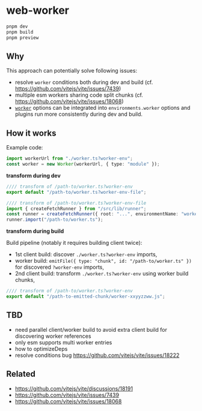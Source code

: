 # web-worker

```sh
pnpm dev
pnpm build
pnpm preview
```

## Why

This approach can potentially solve following issues:

- resolve `worker` conditions both during dev and build (cf. https://github.com/vitejs/vite/issues/7439)
- multiple esm workers sharing code split chunks (cf. https://github.com/vitejs/vite/issues/18068)
- [`worker`](https://vitejs.dev/config/worker-options.html#worker-options) options can be integrated into `environments.worker` options and plugins run more consistently during dev and build.

## How it works

Example code:

```ts
import workerUrl from "./worker.ts?worker-env";
const worker = new Worker(workerUrl, { type: "module" });
```

__transform during dev__

```ts
//// transform of /path-to/worker.ts?worker-env
export default "/path-to/worker.ts?worker-env-file";
```

```ts
//// transform of /path-to/worker.ts?worker-env-file
import { createFetchRunner } from "/src/lib/runner";
const runner = createFetchRunner({ root: "...", environmentName: "worker" });
runner.import("/path-to/worker.ts");
```

__transform during build__

Build pipeline (notably it requires building client twice):

- 1st client build: discover `./worker.ts?worker-env` imports,
- worker build: `emitFile({ type: "chunk", id: "/path-to/worker.ts" })` for discovered `?worker-env` imports,
- 2nd client build: transform `./worker.ts?worker-env` using worker build chunks,

```ts
//// transform of /path-to/worker.ts?worker-env
export default "/path-to-emitted-chunk/worker-xxyyzzww.js";
```

## TBD

- need parallel client/worker build to avoid extra client build for discovering worker references
- only esm supports multi worker entries
- how to optimizeDeps
- resolve conditions bug https://github.com/vitejs/vite/issues/18222

## Related

- https://github.com/vitejs/vite/discussions/18191
- https://github.com/vitejs/vite/issues/7439
- https://github.com/vitejs/vite/issues/18068
